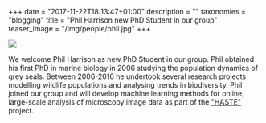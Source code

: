 +++
date = "2017-11-22T18:13:47+01:00"
description = ""
taxonomies = "blogging"
title = "Phil Harrison new PhD Student in our group"
teaser_image = "/img/people/phil.jpg"
+++

![](/img/people/phil.jpg)

We welcome Phil Harrison as new PhD Student in our group. Phil obtained his first PhD in marine biology in 2006 studying the population dynamics of grey seals. Between 2006-2016 he undertook several research projects modelling wildlife populations and analysing trends in biodiversity. Phil joined our group and will develop machine learning methods for online, large-scale analysis of microscopy image data as part of the ["HASTE"](http://haste.research.it.uu.se/) project.



